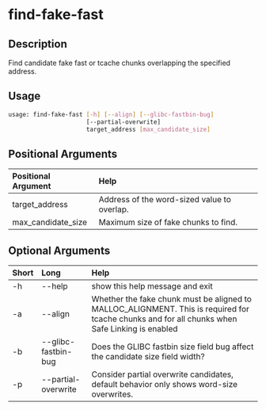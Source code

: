 <!-- THIS PART OF THIS FILE IS AUTOGENERATED. DO NOT MODIFY IT. See scripts/generate_docs.sh -->




# find-fake-fast

## Description


Find candidate fake fast or tcache chunks overlapping the specified address.
## Usage


```bash
usage: find-fake-fast [-h] [--align] [--glibc-fastbin-bug]
                      [--partial-overwrite]
                      target_address [max_candidate_size]

```
## Positional Arguments

|Positional Argument|Help|
| :--- | :--- |
|target_address|Address of the word-sized value to overlap.|
|max_candidate_size|Maximum size of fake chunks to find.|

## Optional Arguments

|Short|Long|Help|
| :--- | :--- | :--- |
|-h|--help|show this help message and exit|
|-a|--align|Whether the fake chunk must be aligned to MALLOC_ALIGNMENT. This is required for tcache chunks and for all chunks when Safe Linking is enabled|
|-b|--glibc-fastbin-bug|Does the GLIBC fastbin size field bug affect the candidate size field width?|
|-p|--partial-overwrite|Consider partial overwrite candidates, default behavior only shows word-size overwrites.|

<!-- END OF AUTOGENERATED PART. Do not modify this line or the line below, they mark the end of the auto-generated part of the file. If you want to extend the documentation in a way which cannot easily be done by adding to the command help description, write below the following line. -->
<!-- ------------\>8---- ----\>8---- ----\>8------------ -->
